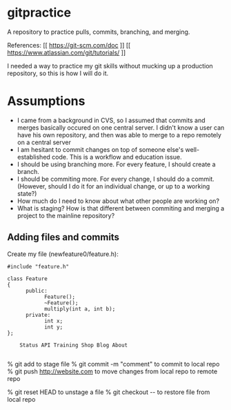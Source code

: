 # gitpractice
A repository to practice pulls, commits, branching, and merging.

References:
[[ https://git-scm.com/doc ]]
[[ https://www.atlassian.com/git/tutorials/ ]]

I needed a way to practice my git skills without mucking up a production repository, so this is how I will do it.

# Assumptions
- I came from a background in CVS, so I assumed that commits and merges basically occured on one central server.  I didn't know a user can have his own repository, and then was able to merge to a repo remotely on a central server
- I am hesitant to commit changes on top of someone else's well-established code.  This is a workflow and education issue.
- I should be using branching more.  For every feature, I should create a branch.
- I should be commiting more.  For every change, I should do a commit. (However, should I do it for an individual change, or up to a working state?)
- How much do I need to know about what other people are working on?  
- What is staging?  How is that different between commiting and merging a project to the mainline repository?

## Adding files and commits

Create my file (newfeature0/feature.h):

```
#include "feature.h"

class Feature
{
      public:
            Feature();
            ~Feature();
            multiply(int a, int b);
      private:
            int x;
            int y;
};

    Status API Training Shop Blog About 


```

% git add <filename> to stage file
% git commit -m "comment" to commit to local repo
% git push http://website.com to move changes from local repo to remote repo

% git reset HEAD <filename> to unstage a file
% git checkout -- <filename> to restore file from local repo
